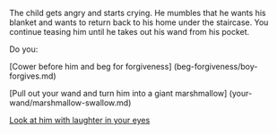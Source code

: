 The child gets angry and starts crying. 
He mumbles that he wants his blanket and wants to return back to his home under the staircase.
You continue teasing him until he takes out his wand from his pocket.


Do you:

[Cower before him and beg for forgiveness] (beg-forgiveness/boy-forgives.md)

[Pull out your wand and turn him into a giant marshmallow] (your-wand/marshmallow-swallow.md) 

[Look at him with laughter in your eyes](look-with-laughter/laughter.md)
